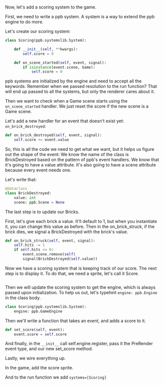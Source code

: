 Now, let's add a scoring system to the game.

First, we need to write a ppb system.
A system is a way to extend the ppb engine to do more.

Let's create our scoring system:

```python
class Scoring(ppb.systemslib.System):

    def __init__(self, **kwargs):
        self.score = 0

    def on_scene_started(self, event, signal):
        if isinstance(event.scene, Game):
            self.score = 0
```

ppb systems are initialized by the engine and need to accept all the keywords.
Remember when we passed resolution to the run function?
That will end up passed to all the systems, but only the renderer cares about it.

Then we want to check when a Game scene starts using the `on_scene_started` handler.
We just reset the score if the new scene is a Game scene.

Let's add a new handler for an event that doesn't exist yet:
`on_brick_destroyed`:

```python
def on_brick_destroyed(self, event, signal):
    self.score += event.value
```

So, this is all the code we need to get what we want, but it helps us figure out the shape of the event:
We know the name of the class is BrickDestroyed based on the pattern of ppb's event handlers.
We know that it's going to have a value attribute.
It's also going to have a scene attribute because every event needs one.

Let's write that:

```python
@dataclass
class BrickDestroyed:
    value: int
    scene: ppb.Scene = None
```

The last step is to update our Bricks.

First, let's give each brick a value.
It'll default to 1, but when you instantiate it, you can change this value as before.
Then in the on_brick_struck, if the brick dies, we signal a BrickDestroyed with the brick's value.

```python
def on_brick_struck(self, event, signal):
    self.hits -= 1
    if self.hits <= 0:
        event.scene.remove(self)
        signal(BrickDestroyed(self.value))
```

Now we have a scoring system that is keeping track of our score.
The next step is to display it.
To do that, we need a sprite, let's call it Score.

```python

```

Then we will update the scoring system to get the engine,
which is always passed upon initialization.
To help us out, let's typehint `engine: ppb.Engine` in the class body.
```python
class Scoring(ppb.systemslib.System):
    engine: ppb.GameEngine
```

Then we'll write a function that takes an event, and adds a score to it.

```python
def set_score(self, event):
    event.score = self.score
```

And finally, in the `__init__` call self.engine.register,
pass it the PreRender event type, and our new set_score method.

Lastly, we wire everything up.

In the game, add the score sprite.

And to the run function we add `systems=[Scoring]`